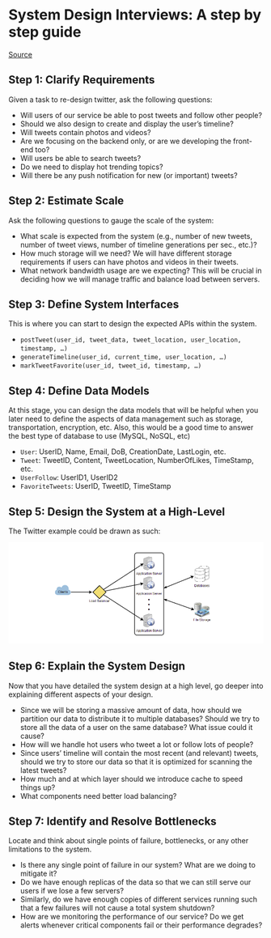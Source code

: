 # System Design Interviews: A step by step guide

[Source](https://www.educative.io/courses/grokking-the-system-design-interview/B8nMkqBWONo)

## Step 1: Clarify Requirements

Given a task to re-design twitter, ask the following questions:

- Will users of our service be able to post tweets and follow other people?
- Should we also design to create and display the user’s timeline?
- Will tweets contain photos and videos?
- Are we focusing on the backend only, or are we developing the front-end too?
- Will users be able to search tweets?
- Do we need to display hot trending topics?
- Will there be any push notification for new (or important) tweets?

## Step 2: Estimate Scale

Ask the following questions to gauge the scale of the system:

- What scale is expected from the system (e.g., number of new tweets, number of tweet views, number of timeline generations per sec., etc.)?
- How much storage will we need? We will have different storage requirements if users can have photos and videos in their tweets.
- What network bandwidth usage are we expecting? This will be crucial in deciding how we will manage traffic and balance load between servers.

## Step 3: Define System Interfaces

This is where you can start to design the expected APIs within the system.

- `postTweet(user_id, tweet_data, tweet_location, user_location, timestamp, …)`
- `generateTimeline(user_id, current_time, user_location, …)`
- `markTweetFavorite(user_id, tweet_id, timestamp, …)`

## Step 4: Define Data Models

At this stage, you can design the data models that will be helpful when you later need to define the aspects of data management such as storage, transportation, encryption, etc. Also, this would be a good time to answer the best type of database to use (MySQL, NoSQL, etc)

- `User`: UserID, Name, Email, DoB, CreationDate, LastLogin, etc.
- `Tweet`: TweetID, Content, TweetLocation, NumberOfLikes, TimeStamp, etc.
- `UserFollow`: UserID1, UserID2
- `FavoriteTweets`: UserID, TweetID, TimeStamp

## Step 5: Design the System at a High-Level

The Twitter example could be drawn as such:

![Twitter High-Level System Design](../../assets/high-level-system-design.png)

## Step 6: Explain the System Design

Now that you have detailed the system design at a high level, go deeper into explaining different aspects of your design.

- Since we will be storing a massive amount of data, how should we partition our data to distribute it to multiple databases? Should we try to store all the data of a user on the same database? What issue could it cause?
- How will we handle hot users who tweet a lot or follow lots of people?
- Since users’ timeline will contain the most recent (and relevant) tweets, should we try to store our data so that it is optimized for scanning the latest tweets?
- How much and at which layer should we introduce cache to speed things up?
- What components need better load balancing?

## Step 7: Identify and Resolve Bottlenecks

Locate and think about single points of failure, bottlenecks, or any other limitations to the system.

- Is there any single point of failure in our system? What are we doing to mitigate it?
- Do we have enough replicas of the data so that we can still serve our users if we lose a few servers?
- Similarly, do we have enough copies of different services running such that a few failures will not cause a total system shutdown?
- How are we monitoring the performance of our service? Do we get alerts whenever critical components fail or their performance degrades?

